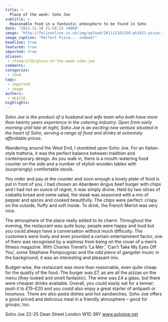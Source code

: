 ```yaml
---
title: >
  Place of the week: Soho Joe
subtitle: >
  Reasonable food in a fantastic atmosphere to be found in Soho
date: "2011-11-10 21:58:23 +0000"
image: "http://felixonline.co.uk/img/upload/201111102158-pk1811-pizza.jpg"
image_caption: "Perfect Pizza... indeed!"
headline: true
featured: true
imported: true
aliases:
 - /food/1738/place-of-the-week-soho-joe
comments:
categories:
 - food
tags:
 - imported
 - image
authors:
 - mh3210
highlights:
---
```


_Soho Joe is the product of a husband and wife team who both have more than twenty years experience in the catering industry. Open from early morning until late at night, Soho Joe is an exciting new venture situated in the heart of Soho, serving a range of food and drinks at extremely affordable prices._

Wandering around the West End, I stumbled upon Soho Joe. For an Italian-style trattoria, it was the perfect balance between tradition and contemporary design. As you walk in, there is a mouth-watering food counter on the side and a number of stylish wooden tables with (surprisingly) comfortable stools.

You order and pay at the counter and soon enough a lovely plate of food is put in front of you. I had chosen an Aberdeen Angus beef burger with chips and I had not an ounce of regret, it was simply divine. Held by two slices of ciabatta bread and some salad, the steak was seasoned with a mix of pepper and spices and cooked beautifully. The chips were perfect: crispy on the outside, fluffy and soft inside. To drink, the French Merlot was very nice.

The atmosphere of the place really added to its charm. Throughout the evening, the restaurant was quite busy, people were happy and loud but you could always have a conversation without much difficulty. The customers were lively and even provided a certain entertainment factor, one of them was recognised by a waitress from being on the cover of a men’s fitness magazine. With Charles Trenet’s ‘La Mer’, ‘Can’t Take My Eyes Off You’, some Stephane Pompougnac and the odd piece of gangster music in the background, it was an interesting and pleasant mix.

Budget-wise, the restaurant was more than reasonable, even quite cheap for the quality of the food. The burger was £7, as are all the pizzas on the menu (they looked and smelt fantastic). The wine was £4 a glass, but there were cheaper drinks available. Overall, you could easily eat for a tenner; push it to £15–£20 and you could also enjoy a great starter of antipasti or houmous. There are also pasta dishes and hot sandwiches. Soho Joe offers a good priced and delicious meal in a friendly atmosphere – good for groups, too.

Soho Joe
 22-25 Dean Street
 London W1D 3RY
 www.sohojoe.net
